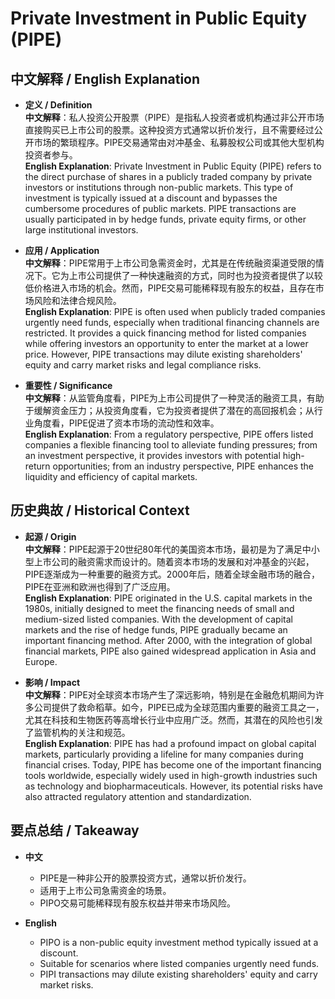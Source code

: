 # Private Investment in Public Equity (PIPE)

## 中文解释 / English Explanation

* **定义 / Definition**  
  **中文解释**：私人投资公开股票（PIPE）是指私人投资者或机构通过非公开市场直接购买已上市公司的股票。这种投资方式通常以折价发行，且不需要经过公开市场的繁琐程序。PIPE交易通常由对冲基金、私募股权公司或其他大型机构投资者参与。  
  **English Explanation**: Private Investment in Public Equity (PIPE) refers to the direct purchase of shares in a publicly traded company by private investors or institutions through non-public markets. This type of investment is typically issued at a discount and bypasses the cumbersome procedures of public markets. PIPE transactions are usually participated in by hedge funds, private equity firms, or other large institutional investors.

* **应用 / Application**  
  **中文解释**：PIPE常用于上市公司急需资金时，尤其是在传统融资渠道受限的情况下。它为上市公司提供了一种快速融资的方式，同时也为投资者提供了以较低价格进入市场的机会。然而，PIPE交易可能稀释现有股东的权益，且存在市场风险和法律合规风险。  
  **English Explanation**: PIPE is often used when publicly traded companies urgently need funds, especially when traditional financing channels are restricted. It provides a quick financing method for listed companies while offering investors an opportunity to enter the market at a lower price. However, PIPE transactions may dilute existing shareholders' equity and carry market risks and legal compliance risks.

* **重要性 / Significance**  
  **中文解释**：从监管角度看，PIPE为上市公司提供了一种灵活的融资工具，有助于缓解资金压力；从投资角度看，它为投资者提供了潜在的高回报机会；从行业角度看，PIPE促进了资本市场的流动性和效率。  
  **English Explanation**: From a regulatory perspective, PIPE offers listed companies a flexible financing tool to alleviate funding pressures; from an investment perspective, it provides investors with potential high-return opportunities; from an industry perspective, PIPE enhances the liquidity and efficiency of capital markets.

## 历史典故 / Historical Context

* **起源 / Origin**  
  **中文解释**：PIPE起源于20世纪80年代的美国资本市场，最初是为了满足中小型上市公司的融资需求而设计的。随着资本市场的发展和对冲基金的兴起，PIPE逐渐成为一种重要的融资方式。2000年后，随着全球金融市场的融合，PIPE在亚洲和欧洲也得到了广泛应用。  
  **English Explanation**: PIPE originated in the U.S. capital markets in the 1980s, initially designed to meet the financing needs of small and medium-sized listed companies. With the development of capital markets and the rise of hedge funds, PIPE gradually became an important financing method. After 2000, with the integration of global financial markets, PIPE also gained widespread application in Asia and Europe.

* **影响 / Impact**  
  **中文解释**：PIPE对全球资本市场产生了深远影响，特别是在金融危机期间为许多公司提供了救命稻草。如今，PIPE已成为全球范围内重要的融资工具之一，尤其在科技和生物医药等高增长行业中应用广泛。然而，其潜在的风险也引发了监管机构的关注和规范。  
  **English Explanation**: PIPE has had a profound impact on global capital markets, particularly providing a lifeline for many companies during financial crises. Today, PIPE has become one of the important financing tools worldwide, especially widely used in high-growth industries such as technology and biopharmaceuticals. However, its potential risks have also attracted regulatory attention and standardization.

## 要点总结 / Takeaway

* **中文**  
  - PIPE是一种非公开的股票投资方式，通常以折价发行。
  - 适用于上市公司急需资金的场景。
  - PIPO交易可能稀释现有股东权益并带来市场风险。

* **English**  
  - PIPO is a non-public equity investment method typically issued at a discount.
   - Suitable for scenarios where listed companies urgently need funds.
   - PIPI transactions may dilute existing shareholders' equity and carry market risks.